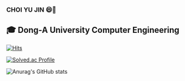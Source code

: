 ### CHOI YU JIN 😄👋
## :mortar_board: Dong-A University Computer Engineering

<!--
**yujinchoi20/yujinchoi20** is a ✨ _special_ ✨ repository because its `README.md` (this file) appears on your GitHub profile.

Here are some ideas to get you started:

- 🔭 I’m currently working on ...
- 🌱 I’m currently learning ...
- 👯 I’m looking to collaborate on ...
- 🤔 I’m looking for help with ...
- 💬 Ask me about ...
- 📫 How to reach me: ...
- 😄 Pronouns: ...
- ⚡ Fun fact: ...
-->

[![Hits](https://hits.seeyoufarm.com/api/count/incr/badge.svg?url=https%3A%2F%2Fgithub.com%2Fyujinchoi20&count_bg=%234963AC&title_bg=%2380B5F1&icon=&icon_color=%23E7E7E7&title=hits&edge_flat=false)](https://hits.seeyoufarm.com)

[![Solved.ac Profile](http://mazassumnida.wtf/api/v2/generate_badge?boj=yujin4641)](https://solved.ac/yujin4641/)

![Anurag's GitHub stats](https://github-readme-stats.vercel.app/api?username=yujinchoi20&show_icons=true&theme=vue-dark)
